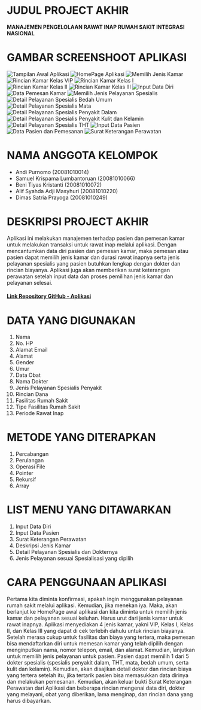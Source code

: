 # JUDUL PROJECT AKHIR
**MANAJEMEN PENGELOLAAN RAWAT INAP RUMAH SAKIT INTEGRASI NASIONAL**

# GAMBAR SCREENSHOOT APLIKASI
![Tampilan Awal Aplikasi](https://github.com/DimasPrayoga249/final-project-kelompok-2/blob/6ca4a867fcd1e2da8831aa24612b386517fe36f7/Tampilan%20Awal%20Aplikasi.png "Tampilan Awal Aplikasi")
![HomePage Aplikasi]( https://github.com/DimasPrayoga249/final-project-kelompok-2/blob/6ca4a867fcd1e2da8831aa24612b386517fe36f7/HomePage%20Aplikasi.png "Home Page Aplikasi")
![Memilih Jenis Kamar](https://github.com/DimasPrayoga249/final-project-kelompok-2/blob/6ca4a867fcd1e2da8831aa24612b386517fe36f7/Memilih%20Jenis%20Kamar.png "Memilih Jenis Kamar")
![Rincian Kamar Kelas VIP]( https://github.com/DimasPrayoga249/final-project-kelompok-2/blob/6ca4a867fcd1e2da8831aa24612b386517fe36f7/Rincian%20Kamar%20Kelas%20VIP.png "Rincian Kamar Kelas VIP")
![Rincian Kamar Kelas I](https://github.com/DimasPrayoga249/final-project-kelompok-2/blob/6ca4a867fcd1e2da8831aa24612b386517fe36f7/Rincian%20Kamar%20Kelas%20I.png "Rincian Kamar Kelas I")
![Rincian Kamar Kelas II](https://github.com/DimasPrayoga249/final-project-kelompok-2/blob/6ca4a867fcd1e2da8831aa24612b386517fe36f7/Rincian%20Kamar%20Kelas%20II.png "Rincian Kamar Kelas II")
![Rincian Kamar Kelas III](https://github.com/DimasPrayoga249/final-project-kelompok-2/blob/6ca4a867fcd1e2da8831aa24612b386517fe36f7/Rincian%20Kamar%20Kelas%20III.pn "Rincian Kamar Kelas III")
![Input Data Diri](https://github.com/DimasPrayoga249/final-project-kelompok-2/blob/6ca4a867fcd1e2da8831aa24612b386517fe36f7/Input%20Data%20Diri.png "Input Data Diri")
![Data Pemesan Kamar](https://github.com/DimasPrayoga249/final-project-kelompok-2/blob/6ca4a867fcd1e2da8831aa24612b386517fe36f7/Data%20Pemesan%20Kamar.png "Data Pemesan Kamar")
![Memilih Jenis Pelayanan Spesialis](https://github.com/DimasPrayoga249/final-project-kelompok-2/blob/6ca4a867fcd1e2da8831aa24612b386517fe36f7/Memilih%20Jenis%20Pelayanan%20Spesialis.png "Memilih Jenis Pelayanan Spesialis")
![Detail Pelayanan Spesialis Bedah Umum](https://github.com/DimasPrayoga249/final-project-kelompok-2/blob/6ca4a867fcd1e2da8831aa24612b386517fe36f7/Detail%20Pelayanan%20Spesialis%20Bedah%20Umum.png "Detail Pelayanan Spesialis Bedah Umum")
![Detail Pelayanan Spesialis Mata](https://github.com/DimasPrayoga249/final-project-kelompok-2/blob/3b60025ab2fd4f7428070170ac6753153fbf1d44/Detail%20Pelayanan%20Spesialis%20Mata.png "Detail Pelayanan Spesialis Mata")
![Detail Pelayanan Spesialis Penyakit Dalam]( https://github.com/DimasPrayoga249/final-project-kelompok-2/blob/6ca4a867fcd1e2da8831aa24612b386517fe36f7/Detail%20Pelayanan%20Spesialis%20Penyakit%20Dalam.png "Detail Pelayanan Spesialis Penyakit Dalam")
![Detail Pelayanan Spesialis Penyakit Kulit dan Kelamin](https://github.com/DimasPrayoga249/final-project-kelompok-2/blob/6ca4a867fcd1e2da8831aa24612b386517fe36f7/Detail%20Pelayanan%20Penyakit%20Kulit%20dan%20Kelamin.png "Detail Pelayanan Spesialis Penyakit Kulit dan Kelamin")
![Detail Pelayanan Spesialis THT]( https://github.com/DimasPrayoga249/final-project-kelompok-2/blob/6ca4a867fcd1e2da8831aa24612b386517fe36f7/Detail%20Pelayanan%20Spesialis%20THT.png "Detail Pelayanan Spesialis THT")
![Input Data Pasien](https://github.com/DimasPrayoga249/final-project-kelompok-2/blob/6ca4a867fcd1e2da8831aa24612b386517fe36f7/Input%20Data%20Pasien.png "Input Data Pasien")
![Data Pasien dan Pemesanan](https://github.com/DimasPrayoga249/final-project-kelompok-2/blob/6ca4a867fcd1e2da8831aa24612b386517fe36f7/Data%20Pasien%20dan%20Pemesanan.png "Data Pasien dan Pemesanan")
![Surat Keterangan Perawatan](https://github.com/DimasPrayoga249/final-project-kelompok-2/blob/6ca4a867fcd1e2da8831aa24612b386517fe36f7/Surat%20Keterangan%20Perawatan.png "Surat Keterangan Perawatan")
# NAMA ANGGOTA KELOMPOK
* Andi Purnomo (20081010014)
* Samuel Krispama Lumbantoruan (20081010066)
* Beni Tiyas Kristanti (20081010072) 
* Alif Syahda Adji Masyhuri (20081010220) 
* Dimas Satria Prayoga (20081010249)
# DESKRIPSI PROJECT AKHIR
Aplikasi ini melakukan manajemen terhadap pasien dan pemesan kamar untuk melakukan transaksi untuk rawat inap melalui aplikasi. Dengan mencantumkan data diri pasien dan pemesan kamar, maka pemesan atau pasien dapat memilih jenis kamar dan durasi rawat inapnya serta jenis pelayanan spesialis yang pasien butuhkan lengkap dengan dokter dan rincian biayanya. Aplikasi juga akan memberikan surat keterangan perawatan setelah input data dan proses pemilihan jenis kamar dan pelayanan selesai. 

#### [Link Repository GitHub - Aplikasi](https://github.com/DimasPrayoga249/final-project-kelompok-2)

# DATA YANG DIGUNAKAN
1. Nama
2. No. HP
3. Alamat Email
4. Alamat
5. Gender
6. Umur
7. Data Obat
8. Nama Dokter
9. Jenis Pelayanan Spesialis Penyakit
10. Rincian Dana
11. Fasilitas Rumah Sakit
12. Tipe Fasilitas Rumah Sakit
13. Periode Rawat Inap

# METODE YANG DITERAPKAN
1. Percabangan
2. Perulangan
3. Operasi File
4. Pointer
5. Rekursif
6. Array

# LIST MENU YANG DITAWARKAN
1. Input Data Diri
2. Input Data Pasien
3. Surat Keterangan Perawatan
4. Deskripsi Jenis Kamar
5. Detail Pelayanan Spesialis dan Dokternya
6. Jenis Pelayanan sesuai Spesialisasi yang dipilih

# CARA PENGGUNAAN APLIKASI
Pertama kita diminta konfirmasi, apakah ingin menggunakan pelayanan rumah sakit melalui aplikasi. Kemudian, jika menekan iya. Maka, akan berlanjut ke HomePage awal aplikasi dan kita diminta untuk memilih jenis kamar dan pelayanan sesuai keluhan. Harus urut dari jenis kamar untuk rawat inapnya. Aplikasi menyediakan 4 jenis kamar, yakni VIP, Kelas I, Kelas II, dan Kelas III yang dapat di cek terlebih dahulu untuk rincian biayanya. Setelah merasa cukup untuk fasilitas dan biaya yang tertera, maka pemesan bisa mendaftarkan diri untuk memesan kamar yang telah dipilih dengan menginputkan nama, nomor telepon, email, dan alamat. Kemudian, lanjutkan untuk memilih jenis pelayanan untuk pasien. Pasien dapat memilih 1 dari 5 dokter spesialis (spesialis penyakit dalam, THT, mata, bedah umum, serta kulit dan kelamin). Kemudian, akan disajikan detail dokter dan rincian biaya yang tertera setelah itu, jika tertarik pasien bisa memasukkan data dirinya dan melakukan pemesanan. Kemudian, akan keluar bukti Surat Keterangan Perawatan dari Aplikasi dan beberapa rincian mengenai data diri, dokter yang melayani, obat yang diberikan, lama menginap, dan rincian dana yang harus dibayarkan.


